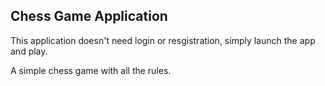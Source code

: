 ## Chess Game Application

This application doesn't need login or resgistration, simply launch the app and play.

A simple chess game with all the rules.
